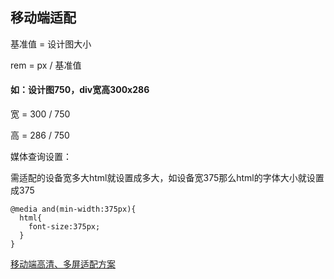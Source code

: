 ## 移动端适配

基准值 = 设计图大小

rem = px / 基准值 

#### 如：设计图750，div宽高300x286

宽 = 300 / 750

高 = 286 / 750

媒体查询设置：

需适配的设备宽多大html就设置成多大，如设备宽375那么html的字体大小就设置成375

```
@media and(min-width:375px){
  html{
    font-size:375px;
  }
}
```

[移动端高清、多屏适配方案 ](http://div.io/topic/1092)

